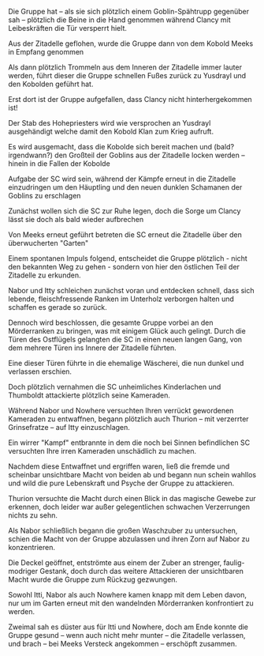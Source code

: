 Die Gruppe hat – als sie sich plötzlich einem Goblin-Spähtrupp gegenüber sah – plötzlich die Beine in die Hand genommen während Clancy mit Leibeskräften die Tür versperrt hielt.

Aus der Zitadelle geflohen, wurde die Gruppe dann von dem Kobold Meeks in Empfang genommen

Als dann plötzlich Trommeln aus dem Inneren der Zitadelle immer lauter werden, führt dieser die Gruppe schnellen Fußes zurück zu Yusdrayl und den Kobolden geführt hat.

Erst dort ist der Gruppe aufgefallen, dass Clancy nicht hinterhergekommen ist!

Der Stab des Hohepriesters wird wie versprochen an Yusdrayl ausgehändigt welche damit den Kobold Klan zum Krieg aufruft.

Es wird ausgemacht, dass die Kobolde sich bereit machen und (bald? irgendwann?) den Großteil der Goblins aus der Zitadelle locken werden – hinein in die Fallen der Kobolde

Aufgabe der SC wird sein, während der Kämpfe erneut in die Zitadelle einzudringen um den Häuptling und den neuen dunklen Schamanen der Goblins zu erschlagen

Zunächst wollen sich die SC zur Ruhe legen, doch die Sorge um Clancy lässt sie doch als bald wieder aufbrechen

Von Meeks erneut geführt betreten die SC erneut die Zitadelle über den überwucherten "Garten"

Einem spontanen Impuls folgend, entscheidet die Gruppe plötzlich - nicht den bekannten Weg zu gehen - sondern von hier den östlichen Teil der Zitadelle zu erkunden.

Nabor und Itty schleichen zunächst voran und entdecken schnell, dass sich lebende, fleischfressende Ranken im Unterholz verborgen halten und schaffen es gerade so zurück.

Dennoch wird beschlossen, die gesamte Gruppe vorbei an den Mörderranken zu bringen, was mit einigem Glück auch gelingt.
Durch die Türen des Ostflügels gelangten die SC in einen neuen langen Gang, von dem mehrere Türen ins Innere der Zitadelle führten.

Eine dieser Türen führte in die ehemalige Wäscherei, die nun dunkel und verlassen erschien.

Doch plötzlich vernahmen die SC unheimliches Kinderlachen und Thumboldt attackierte plötzlich seine Kameraden.

Während Nabor und Nowhere versuchten Ihren verrückt gewordenen Kameraden zu entwaffnen, begann plötzlich auch Thurion – mit verzerrter Grinsefratze – auf Itty einzuschlagen.

Ein wirrer "Kampf" entbrannte in dem die noch bei Sinnen befindlichen SC versuchten Ihre irren Kameraden unschädlich zu machen.

Nachdem diese Entwaffnet und ergriffen waren, ließ die fremde und scheinbar unsichtbare Macht von beiden ab und begann nun schein wahllos und wild die pure Lebenskraft und Psyche der Gruppe zu attackieren.

Thurion versuchte die Macht durch einen Blick in das magische Gewebe zur erkennen, doch leider war außer gelegentlichen schwachen Verzerrungen nichts zu sehn.

Als Nabor schließlich begann die großen Waschzuber zu untersuchen, schien die Macht von der Gruppe abzulassen und ihren Zorn auf Nabor zu konzentrieren.

Die Deckel geöffnet, entströmte aus einem der Zuber an strenger, faulig-modriger Gestank, doch durch das weitere Attackieren der unsichtbaren Macht wurde die Gruppe zum Rückzug gezwungen.

Sowohl Itti, Nabor als auch Nowhere kamen knapp mit dem Leben davon, nur um im Garten erneut mit den wandelnden Mörderranken konfrontiert zu werden.

Zweimal sah es düster aus für Itti und Nowhere, doch am Ende konnte die Gruppe gesund – wenn auch nicht mehr munter – die Zitadelle verlassen, und brach – bei Meeks Versteck angekommen – erschöpft zusammen.
